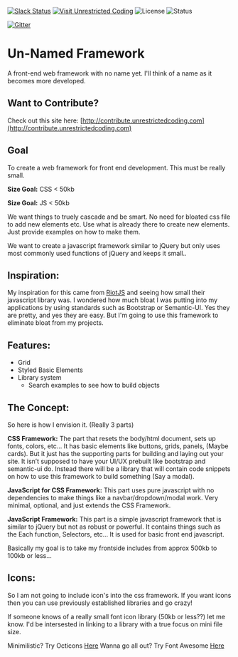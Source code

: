 [![Slack Status](https://uc-slack.herokuapp.com/badge.svg)](https://uc-slack.herokuapp.com)
[![Visit Unrestricted Coding](https://img.shields.io/badge/Visit-Unrestricted%20Coding-blue.svg)](http://unrestrictedcoding.com)
![License](https://img.shields.io/badge/LICENSE-MIT-ff69b4.svg)
![Status](https://img.shields.io/badge/Status-Very%20WIP-red.svg)


[![Gitter](https://badges.gitter.im/Unrestricted-Coding/unnamed-framework.svg)](https://gitter.im/Unrestricted-Coding/unnamed-framework?utm_source=badge&utm_medium=badge&utm_campaign=pr-badge)

# Un-Named Framework
A front-end web framework with no name yet. I'll think of a name as it becomes more developed.

## Want to Contribute?

Check out this site here: [http://contribute.unrestrictedcoding.com](http://contribute.unrestrictedcoding.com)


## Goal

To create a web framework for front end development. This must be really small.

**Size Goal:** CSS < 50kb

**Size Goal:** JS < 50kb

We want things to truely cascade and be smart. No need for bloated css file to add new elements etc. Use what is already there to create new elements. Just provide examples on how to make them.

We want to create a javascript framework similar to jQuery but only uses most commonly used functions of jQuery and keeps it small..

## Inspiration:

My inspiration for this came from [RiotJS](http://riotjs.com/) and seeing how small their javascript library was. I wondered how much bloat I was putting into my applications by using standards such as Bootstrap or Semantic-UI. Yes they are pretty, and yes they are easy. But I'm going to use this framework to eliminate bloat from my projects.

## Features:

* Grid
* Styled Basic Elements
* Library system
  * Search examples to see how to build objects
  
## The Concept:

So here is how I envision it. (Really 3 parts)

**CSS Framework:** The part that resets the body/html document, sets up fonts, colors, etc… It has basic elements like buttons, grids, panels, (Maybe cards). But it just has the supporting parts for building and laying out your site. It isn’t supposed to have your UI/UX prebuilt like bootstrap and semantic-ui do. Instead there will be a library that will contain code snippets on how to use this framework to build something (Say a modal).

**JavaScript for CSS Framework:** This part uses pure javascript with no dependencies to make things like a navbar/dropdown/modal work. Very minimal, optional, and just extends the CSS Framework.

**JavaScript Framework:** This part is a simple javascript framework that is similar to jQuery but not as robust or powerful. It contains things such as the Each function, Selectors, etc… It is used for basic front end javascript.

Basically my goal is to take my frontside includes from approx 500kb to 100kb or less...

## Icons:

So I am not going to include icon's into the css framework. If you want icons then you can use previously established libraries and go crazy!

If someone knows of a really small font icon library (50kb or less??) let me know. I'd be intersested in linking to a library with a true focus on mini file size.

Minimilistic? Try Octicons [Here](https://octicons.github.com)
Wanna go all out? Try Font Awesome [Here](https://fortawesome.github.io/Font-Awesome/)
